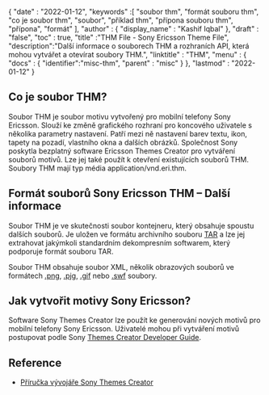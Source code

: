 {
  "date" : "2022-01-12",
  "keywords" :[ "soubor thm", "formát souboru thm", "co je soubor thm", "soubor", "příklad thm", "přípona souboru thm", "přípona", "formát" ],
  "author" : {
    "display_name" : "Kashif Iqbal"
},
  "draft" : "false",
  "toc" : true,
  "title" :"THM File - Sony Ericsson Theme File",
  "description":"Další informace o souborech THM a rozhraních API, která mohou vytvářet a otevírat soubory THM.",
  "linktitle" : "THM",
  "menu" : {
    "docs" : {
      "identifier":"misc-thm",
      "parent" : "misc"
}
},
  "lastmod" : "2022-01-12"
}

## Co je soubor THM?

Soubor THM je soubor motivu vytvořený pro mobilní telefony Sony Ericsson. Slouží ke změně grafického rozhraní pro koncového uživatele s několika parametry nastavení. Patří mezi ně nastavení barev textu, ikon, tapety na pozadí, vlastního okna a dalších obrázků. Společnost Sony poskytla bezplatný software Ericsson Themes Creator pro vytváření souborů motivů. Lze jej také použít k otevření existujících souborů THM. Soubory THM mají typ média application/vnd.eri.thm.

## Formát souborů Sony Ericsson THM – Další informace

Soubor THM je ve skutečnosti soubor kontejneru, který obsahuje spoustu dalších souborů. Je uložen ve formátu archivního souboru [TAR](/cs/compression/tar/) a lze jej extrahovat jakýmkoli standardním dekompresním softwarem, který podporuje formát souboru TAR.

Soubor THM obsahuje soubor XML, několik obrazových souborů ve formátech [.png](/cs/image/png/), [.pjg](/cs/image/jpeg/), [.gif](/cs/image/gif/) nebo [.swf](/cs/page-description-language/swf/) soubory.

## Jak vytvořit motivy Sony Ericsson?

Software Sony Themes Creator lze použít ke generování nových motivů pro mobilní telefony Sony Ericsson. Uživatelé mohou při vytváření motivů postupovat podle Sony [Themes Creator Developer Guide](https://developer.sony.com/theme-creator/get-started).

## Reference

* [Příručka vývojáře Sony Themes Creator](https://developer.sony.com/theme-creator/get-started)

